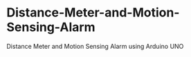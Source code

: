 # Distance-Meter-and-Motion-Sensing-Alarm
Distance Meter and Motion Sensing Alarm using Arduino UNO 
